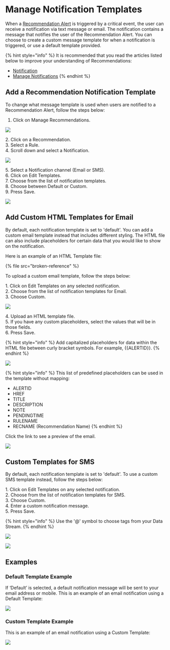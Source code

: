 # Manage Notification Templates

When a [Recommendation Alert](../../concepts/recommendation/recommendation-alert.md) is triggered by a critical event, the user can receive a notification via text message or email. The notification contains a message that notifies the user of the Recommendation Alert. You can choose to create a custom message template for when a notification is triggered, or use a default template provided. &#x20;

{% hint style="info" %}
It is recommended that you read the articles listed below to improve your understanding of Recommendations:

* [Notification](../../concepts/recommendation/notification.md)
* [Manage Notifications](manage-notifications.md)
{% endhint %}

## Add a Recommendation Notification Template&#x20;

To change what message template is used when users are notified to a Recommendation Alert, follow the steps below:

1. Click on Manage Recommendations.

![](../../.gitbook/assets/template1.png)

&#x20; 2\. Click on a Recommendation.\
&#x20; 3\. Select a Rule.\
&#x20; 4\. Scroll down and select a Notification.

![](../../.gitbook/assets/template2.png)

&#x20; 5\. Select a Notification channel (Email or SMS).\
&#x20; 6\. Click on Edit Templates.\
&#x20; 7\. Choose from the list of notification templates.\
&#x20; 8\. Choose between Default or Custom.\
&#x20; 9\. Press Save.

![](../../.gitbook/assets/notifications1.png)

## Add Custom HTML Templates for Email

By default, each notification template is set to 'default'. You can add a custom email template instead that includes different styling. The HTML file can also include placeholders for certain data that you would like to show on the notification.

Here is an example of an HTML Template file:

{% file src="broken-reference" %}

To upload a custom email template, follow the steps below:

&#x20; 1\. Click on Edit Templates on any selected notification.\
&#x20; 2\. Choose from the list of notification templates for Email.\
&#x20; 3\. Choose Custom.

![](../../.gitbook/assets/notifications2.png)

&#x20; 4\. Upload an HTML template file. \
&#x20; 5\. If you have any custom placeholders, select the values that will be in those fields.\
&#x20; 6\. Press Save.

{% hint style="info" %}
Add capitalized placeholders for data within the HTML file between curly bracket symbols. For example, \{{ALERTID\}}.
{% endhint %}

![](../../.gitbook/assets/ReworkNotifTemplates1.png)

{% hint style="info" %}
This list of predefined placeholders can be used in the template without mapping:

* ALERTID
* HREF
* TITLE
* DESCRIPTION
* NOTE
* PENDINGTIME
* RULENAME
* RECNAME (Recommendation Name)
{% endhint %}

Click the link to see a preview of the email.

![](../../.gitbook/assets/ReworkNotifTemplates2.png)

## Custom Templates for SMS

By default, each notification template is set to 'default'. To use a custom SMS template instead, follow the steps below:

&#x20; 1\. Click on Edit Templates on any selected notification.\
&#x20; 2\. Choose from the list of notification templates for SMS.\
&#x20; 3\. Choose Custom.\
&#x20; 4\. Enter a custom notification message.\
&#x20; 5\. Press Save.

{% hint style="info" %}
Use the '@' symbol to choose tags from your Data Stream.
{% endhint %}

![](../../.gitbook/assets/notifications5.png)

![](../../.gitbook/assets/notifications6.png)

## Examples

### Default Template Example

If ‘Default’ is selected, a default notification message will be sent to your email address or mobile. This is an example of an email notification using a Default Template:

![](../../.gitbook/assets/template5.png)

### Custom Template Example

This is an example of an email notification using a Custom Template:

![](../../.gitbook/assets/template6.png)
